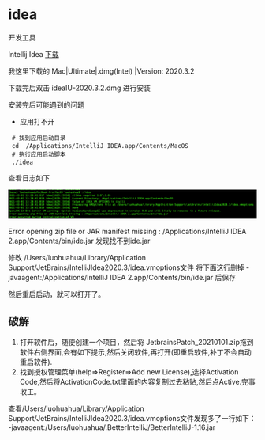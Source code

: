 # idea
开发工具

Intellij Idea [下载](https://www.jetbrains.com/idea/download/#section=mac)

我这里下载的 Mac|Ultimate|.dmg(Intel) |Version: 2020.3.2

下载完后双击 ideaIU-2020.3.2.dmg 进行安装

安装完后可能遇到的问题

* 应用打不开

```
 # 找到应用启动目录
 cd  /Applications/IntelliJ IDEA.app/Contents/MacOS
 # 执行应用启动脚本
 ./idea
```
查看日志如下

![idea启动日志](./images/idea-start-bin.png)

Error opening zip file or JAR manifest missing : /Applications/IntelliJ IDEA 2.app/Contents/bin/ide.jar
发现找不到ide.jar

修改 /Users/luohuahua/Library/Application Support/JetBrains/IntelliJIdea2020.3/idea.vmoptions文件
将下面这行删掉
-javaagent:/Applications/IntelliJ IDEA 2.app/Contents/bin/ide.jar 后保存

然后重启启动，就可以打开了。


## 破解

1. 打开软件后，随便创建一个项目，然后将 JetbrainsPatch_20210101.zip拖到软件右侧界面,会有如下提示,然后关闭软件,再打开(即重启软件,补丁不会自动重启软件).
2. 找到授权管理菜单(help=>Register=>Add new License),选择Activation Code,然后将ActivationCode.txt里面的内容复制过去粘贴,然后点Active.完事收工。

查看/Users/luohuahua/Library/Application Support/JetBrains/IntelliJIdea2020.3/idea.vmoptions文件发现多了一行如下：
-javaagent:/Users/luohuahua/.BetterIntelliJ/BetterIntelliJ-1.16.jar


